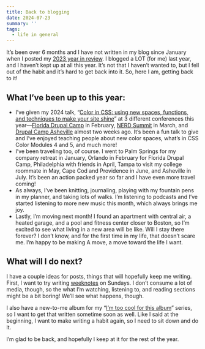 ```yaml
---
title: Back to blogging
date: 2024-07-23
summary: ''
tags:
  - life in general
---
```

It’s been over 6 months and I have not written in my blog since January when I posted my [2023 year in review](2023-year-in-review). I blogged a LOT (for me) last year, and I haven’t kept up at all this year. It’s not that I haven’t wanted to, but I fell out of the habit and it’s hard to get back into it. So, here I am, getting back to it!

## What I’ve been up to this year:
* I’ve given my 2024 talk, “[Color in CSS: using new spaces, functions, and techniques to make your site shine](https://noti.st/starshaped/OqswCh/color-in-css-using-new-spaces-functions-and-techniques-to-make-your-site-shine)” at 3 different conferences this year—[Florida Drupal Camp](https://fldrupal.camp/) in February, [NERD Summit](https://nerdsummit.org) in March, and [Drupal Camp Asheville](https://www.drupalasheville.com/) almost two weeks ago. It’s been a fun talk to give and I’ve enjoyed teaching people about new color spaces, what’s in CSS Color Modules 4 and 5, and much more! 
* I’ve been traveling too, of course. I went to Palm Springs for my company retreat in January, Orlando in February for Florida Drupal Camp, Philadelphia with friends in April, Tampa to visit my college roommate in May, Cape Cod and Providence in June, and Asheville in July. It’s been an action packed year so far and I have even more travel coming!
* As always, I’ve been knitting, journaling, playing with my fountain pens in my planner, and taking lots of walks. I’m listening to podcasts and I’ve started listening to more new music this month, which always brings me joy.
* Lastly, I’m moving next month! I found an apartment with central air, a heated garage, and a pool and fitness center closer to Boston, so I’m excited to see what living in a new area will be like. Will I stay there forever? I don’t know, and for the first time in my life, that doesn’t scare me. I’m happy to be making A move, a move toward the life I want.

## What will I do next?
I have a couple ideas for posts, things that will hopefully keep me writing. First, I want to try writing [weeknotes](/tags/weeknotes) on Sundays. I don’t consume a lot of media, though, so the what I’m watching, listening to, and reading sections might be a bit boring! We’ll see what happens, though.

I also have a new-to-me album for my “[I’m too cool for this album](/tags/i-m-too-cool-for-this-album)” series, so I want to get that written sometime soon as well. Like I said at the beginning, I want to make writing a habit again, so I need to sit down and do it. 

I’m glad to be back, and hopefully I keep at it for the rest of the year.

